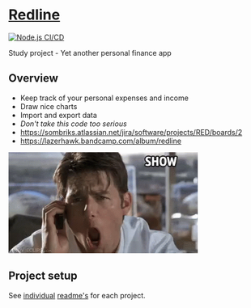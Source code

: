 # [Redline](https://github.com/sombriks/redline)

[![Node.js CI/CD](https://github.com/sombriks/redline/actions/workflows/node.js.yml/badge.svg)](https://github.com/sombriks/redline/actions/workflows/node.js.yml)

Study project - Yet another personal finance app

## Overview

- Keep track of your personal expenses and income
- Draw nice charts
- Import and export data
- _Don't take this code too serious_
- <https://sombriks.atlassian.net/jira/software/projects/RED/boards/2>
- <https://lazerhawk.bandcamp.com/album/redline>

![jerry-maguire-show-me-the-money.gif](docs/jerry-maguire-show-me-the-money.gif)

## Project setup

See [individual](service-node-koa/README.md) [readme's](web-app-vue/README.md)
for each project.
